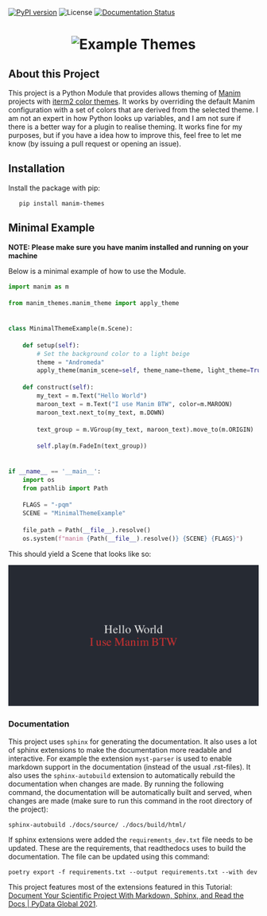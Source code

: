 [![PyPI version](https://img.shields.io/pypi/v/manim-themes)](https://pypi.org/project/manim-themes/)
![License](https://img.shields.io/pypi/l/manim-themes)
[![Documentation Status](https://readthedocs.org/projects/manim-themes/badge/?version=latest)](https://manim-themes.readthedocs.io/en/latest/?badge=latest)

<h1 align="center">
  <img src="https://raw.githubusercontent.com/Alexander-Nasuta/manim-themes/master/resources/ThemeGif_ManimCE_v0.19.0.gif" alt="Example Themes" />
</h1>

## About this Project

This project is a Python Module that provides allows theming of [Manim](https://www.manim.community) projects with [iterm2 color themes](https://iterm2colorschemes.com).
It works by overriding the default Manim configuration with a set of colors that are derived from the selected theme.
I am not an expert in how Python looks up variables, and I am not sure if there is a better way for a plugin to realise theming.
It works fine for my purposes, but if you have a idea how to improve this, feel free to let me know (by issuing a pull request or opening an issue).
## Installation

Install the package with pip:
```
   pip install manim-themes
```


## Minimal Example

**NOTE: Please make sure you have manim installed and running on your machine**

Below is a minimal example of how to use the Module.

```python
import manim as m

from manim_themes.manim_theme import apply_theme


class MinimalThemeExample(m.Scene):

    def setup(self):
        # Set the background color to a light beige
        theme = "Andromeda"
        apply_theme(manim_scene=self, theme_name=theme, light_theme=True)

    def construct(self):
        my_text = m.Text("Hello World")
        maroon_text = m.Text("I use Manim BTW", color=m.MAROON)
        maroon_text.next_to(my_text, m.DOWN)

        text_group = m.VGroup(my_text, maroon_text).move_to(m.ORIGIN)

        self.play(m.FadeIn(text_group))


if __name__ == '__main__':
    import os
    from pathlib import Path

    FLAGS = "-pqm"
    SCENE = "MinimalThemeExample"

    file_path = Path(__file__).resolve()
    os.system(f"manim {Path(__file__).resolve()} {SCENE} {FLAGS}")
```

This should yield a Scene that looks like so:

![Example Output Screenshot](https://raw.githubusercontent.com/Alexander-Nasuta/manim-themes/master/resources/MinimalThemeExample_ManimCE_v0.19.0.png)


### Documentation

This project uses `sphinx` for generating the documentation.
It also uses a lot of sphinx extensions to make the documentation more readable and interactive.
For example the extension `myst-parser` is used to enable markdown support in the documentation (instead of the usual .rst-files).
It also uses the `sphinx-autobuild` extension to automatically rebuild the documentation when changes are made.
By running the following command, the documentation will be automatically built and served, when changes are made (make sure to run this command in the root directory of the project):

```shell
sphinx-autobuild ./docs/source/ ./docs/build/html/
```

If sphinx extensions were added the `requirements_dev.txt` file needs to be updated.
These are the requirements, that readthedocs uses to build the documentation.
The file can be updated using this command:

```shell
poetry export -f requirements.txt --output requirements.txt --with dev
```

This project features most of the extensions featured in this Tutorial: [Document Your Scientific Project With Markdown, Sphinx, and Read the Docs | PyData Global 2021](https://www.youtube.com/watch?v=qRSb299awB0).
